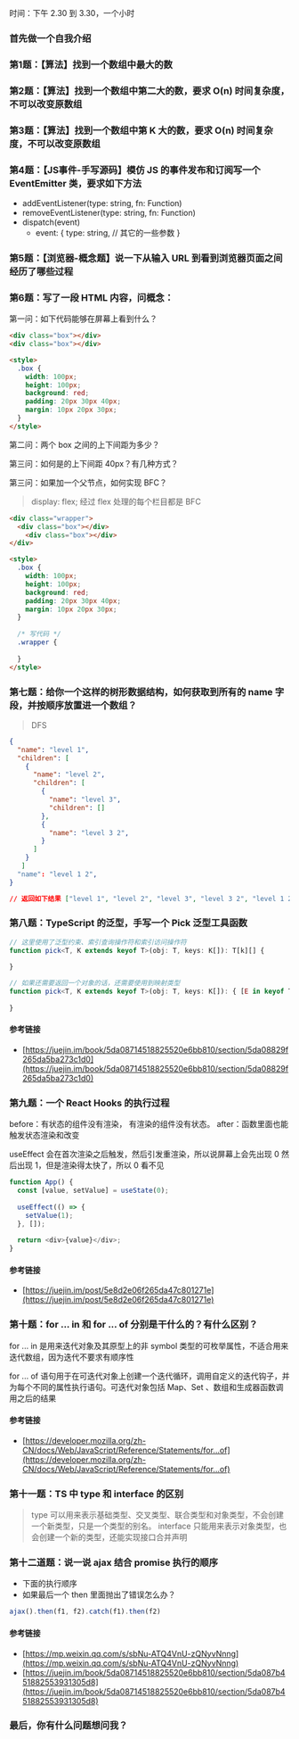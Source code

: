 时间：下午 2.30 到 3.30，一个小时


### 首先做一个自我介绍


### 第1题：【算法】找到一个数组中最大的数


### 第2题：【算法】找到一个数组中第二大的数，要求 O(n) 时间复杂度，不可以改变原数组


### 第3题：【算法】找到一个数组中第 K 大的数，要求 O(n) 时间复杂度，不可以改变原数组


### 第4题：【JS事件-手写源码】模仿 JS 的事件发布和订阅写一个 EventEmitter 类，要求如下方法

   - addEventListener(type: string, fn: Function)
   - removeEventListener(type: string, fn: Function)
   - dispatch(event)
      - event: { type: string,  // 其它的一些参数 }



### 第5题：【浏览器-概念题】说一下从输入 URL 到看到浏览器页面之间经历了哪些过程


### 第6题：写了一段 HTML 内容，问概念：


第一问：如下代码能够在屏幕上看到什么？
```html
<div class="box"></div>
<div class="box"></div>

<style>
  .box {
   	width: 100px;
    height: 100px;
    background: red;
    padding: 20px 30px 40px;
    margin: 10px 20px 30px;
  }
</style>
```
第二问：两个 box 之间的上下间距为多少？


第三问：如何是的上下间距 40px？有几种方式？


第三问：如果加一个父节点，如何实现 BFC？
> display: flex; 经过 flex 处理的每个栏目都是 BFC

```html
<div class="wrapper">
  <div class="box"></div>
	<div class="box"></div>	
</div>

<style>
  .box {
   	width: 100px;
    height: 100px;
    background: red;
    padding: 20px 30px 40px;
    margin: 10px 20px 30px;
  }
  
  /* 写代码 */
  .wrapper {
    
  }
</style>
```


### 第七题：给你一个这样的树形数据结构，如何获取到所有的 name 字段，并按顺序放置进一个数组？


> DFS

```json
{
  "name": "level 1",
  "children": [
    {
      "name": "level 2",
      "children": [
        {
          "name": "level 3",
          "children": []
        },
        {
          "name": "level 3 2",
        }
      ]
    }
   ]
  "name": "level 1 2",
}

// 返回如下结果 ["level 1", "level 2", "level 3", "level 3 2", "level 1 2"]
```


### 第八题：TypeScript 的泛型，手写一个  Pick 泛型工具函数


```typescript
// 这里使用了泛型约束、索引查询操作符和索引访问操作符
function pick<T, K extends keyof T>(obj: T, keys: K[]): T[k][] {
  
}

// 如果还需要返回一个对象的话，还需要使用到映射类型
function pick<T, K extends keyof T>(obj: T, keys: K[]): { [E in keyof T]?: T[E] } {
  
}
```


#### 参考链接


- [https://juejin.im/book/5da08714518825520e6bb810/section/5da08829f265da5ba273c1d0](https://juejin.im/book/5da08714518825520e6bb810/section/5da08829f265da5ba273c1d0)



### 第九题：一个 React Hooks 的执行过程
before：有状态的组件没有渲染， 有渲染的组件没有状态。
after：函数里面也能触发状态渲染和改变


useEffect 会在首次渲染之后触发，然后引发重渲染，所以说屏幕上会先出现 0 然后出现 1，但是渲染得太快了，所以 0 看不见
```javascript
function App() {
  const [value, setValue] = useState(0);
  
  useEffect(() => {
    setValue(1);
  }, []);
  
  return <div>{value}</div>;
}
```
#### 参考链接

- [https://juejin.im/post/5e8d2e06f265da47c801271e](https://juejin.im/post/5e8d2e06f265da47c801271e)
### 第十题：for ... in 和 for ... of 分别是干什么的？有什么区别？


for ... in 是用来迭代对象及其原型上的非 symbol 类型的可枚举属性，不适合用来迭代数组，因为迭代不要求有顺序性


for ... of 语句用于在可迭代对象上创建一个迭代循环，调用自定义的迭代钩子，并为每个不同的属性执行语句。可迭代对象包括 Map、Set 、数组和生成器函数调用之后的结果


#### 参考链接


- [https://developer.mozilla.org/zh-CN/docs/Web/JavaScript/Reference/Statements/for...of](https://developer.mozilla.org/zh-CN/docs/Web/JavaScript/Reference/Statements/for...of)
### 第十一题：TS 中 type 和 interface 的区别


> type 可以用来表示基础类型、交叉类型、联合类型和对象类型，不会创建一个新类型，只是一个类型的别名。
> interface 只能用来表示对象类型，也会创建一个新的类型，还能实现接口合并声明

### 第十二道题：说一说 ajax 结合 promise 执行的顺序


- 下面的执行顺序
- 如果最后一个 then 里面抛出了错误怎么办？
```javascript
ajax().then(f1, f2).catch(f1).then(f2)
```


#### 参考链接


- [https://mp.weixin.qq.com/s/sbNu-ATQ4VnU-zQNyvNnng](https://mp.weixin.qq.com/s/sbNu-ATQ4VnU-zQNyvNnng)
- [https://juejin.im/book/5da08714518825520e6bb810/section/5da087b451882553931305d8](https://juejin.im/book/5da08714518825520e6bb810/section/5da087b451882553931305d8)



### 最后，你有什么问题想问我？



